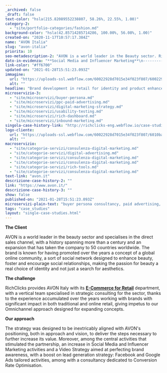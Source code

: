 ```yaml
---
_archived: false
_draft: false
text-color: "hsla(215.82089552238807, 58.26%, 22.55%, 1.00)"
category-2:
  - "site/portfolio-categories/fashion.md"
background-color: "hsla(42.85714285714286, 100.00%, 56.08%, 1.00)"
created-on: "2020-11-17T10:57:17.384Z"
name: "AVON Italia"
slug: "avon-italia"
priorita: 10
seo-metadescription-2: "AVON is a world leader in the Beauty sector. RichClicks used a multi-channel strategy to help the brand's expansion. Find out the details now!"
dato-in-evidenza: "**Social Media and Influencer Marketing**\n-----------------------------------------\n\nOmnichannel approach designed for an expanding concept  \n\nLead Generation\n---------------\n\nOmnichannel approach designed for an expansion concept  \n\nVideo Strategy\n--------------\n\nAimed at perfecting brand awareness"
link-color: "#ff6700"
updated-on: "2021-01-28T15:51:23.093Z"
immagine:
  url: "https://uploads-ssl.webflow.com/60022928d7015e34f023f807/60022928d7015e453e23fb4e_case-_0000s_0017_AVON_Background-compressed-11zon.jpg"
  alt: ""
headline: "Brand development in retail for identity and product enhancement"
microservizio-3:
  - "site/microservizi/buyer-persona.md"
  - "site/microservizi/ppc-paid-advertising.md"
  - "site/microservizi/digital-marketing-strategy.md"
  - "site/microservizi/usability-testing.md"
  - "site/microservizi/rich-dashboard.md"
  - "site/microservizi/inbound-marketing.md"
singola-case-history-link: "http://richclicks-eng.webflow.io/case-studies/avon-italia"
logo-cliente:
  url: "https://uploads-ssl.webflow.com/60022928d7015e34f023f807/6010baf8c47c6616d2edefc0_60022928d7015e49c823fbad_avon.png"
  alt: ""
macroservizio:
  - "site/categorie-servizi/consulenza-digital-marketing.md"
  - "site/categorie-servizi/digital-advertising.md"
  - "site/categorie-servizi/consulenza-digital-marketing.md"
  - "site/categorie-servizi/consulenza-digital-marketing.md"
  - "site/categorie-servizi/rich-tools.md"
  - "site/categorie-servizi/consulenza-digital-marketing.md"
text-link: "avon.it"
descrizione-case-history-2: "‍"
link: "https://www.avon.it/"
descrizione-case-history-3: "‍"
show: false
published-on: "2021-01-28T15:51:23.093Z"
microservizi-plain-text: "buyer persona consultancy, paid advertising, digital marketing strategy, usability testing, Rich dashboard, inbound marketing"
tags: "case_studies"
layout: "single-case-studies.html"
---
```


**The Client**

AVON is a world leader in the beauty sector and specialises in the direct sales channel, with a history spanning more than a century and an expansion that has taken the company to 50 countries worldwide. The brand is known for having promoted over the years a concept of a global online community, a sort of social network designed to enhance beauty, foster and encourage social relationships, making the passion for beauty a real choice of identity and not just a search for aesthetics.

**The challenge**

RichClicks provides AVON Italy with its [**E-Commerce for Retail**](/ecommerce-retail) department, with a vertical team specialised in strategic consulting for the sector, thanks to the experience accumulated over the years working with brands with significant impact in both traditional and online retail, giving impetus to our Omnichannel approach designed for expanding concepts.

**Our approach**

The strategy was designed to be inextricably aligned with AVON's positioning, both in approach and vision, to deliver the steps necessary to further increase its value. Moreover, among the central activities that stimulated the partnership, an increase in Social Media and Influencer Marketing activities and a Video Strategy aimed at perfecting brand awareness, with a boost on lead generation strategy: Facebook and Google Ads tailored activities, among with a consultancy dedicated to Conversion Rate Optimisation.
